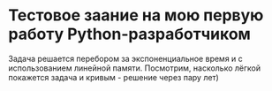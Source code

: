 # Тестовое заание на мою первую работу Python-разработчиком

Задача решается перебором за экспоненциальное время и с использованием линейной 
памяти. Посмотрим, насколько лёгкой покажется задача и кривым - решение через 
пару лет)